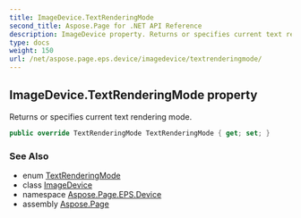 ```yaml
---
title: ImageDevice.TextRenderingMode
second_title: Aspose.Page for .NET API Reference
description: ImageDevice property. Returns or specifies current text rendering mode
type: docs
weight: 150
url: /net/aspose.page.eps.device/imagedevice/textrenderingmode/
---
```

## ImageDevice.TextRenderingMode property

Returns or specifies current text rendering mode.

```csharp
public override TextRenderingMode TextRenderingMode { get; set; }
```

### See Also

* enum [TextRenderingMode](../../../aspose.page/textrenderingmode/)
* class [ImageDevice](../)
* namespace [Aspose.Page.EPS.Device](../../imagedevice/)
* assembly [Aspose.Page](../../../)


